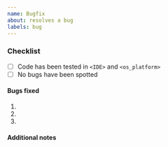 ```yaml
---
name: Bugfix
about: resolves a bug
labels: bug
---
```


### Checklist
<!-- specified your IDE and OS platform -->
* [ ] Code has been tested in `<IDE>` and `<os_platform>`
* [ ] No bugs have been spotted

#### Bugs fixed
<!-- list all bugs fixed, please reference gh issues if possible. Please write it as `Closes #<issue_numer>` to automatically close the issues once this gets merged. -->
1. 
2. 
3. 

#### Additional notes
<!-- 
  if you have any additional notes please add them here.
-->
